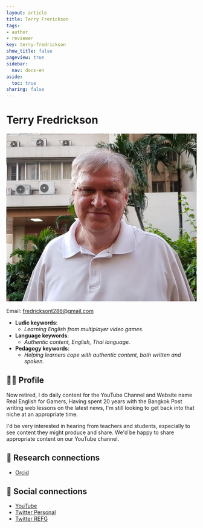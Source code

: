 ```yaml
---
layout: article
title: Terry Frerickson
tags:
- author
- reviewer
key: terry-fredrickson
show_title: false
pageview: true
sidebar:
  nav: docs-en
aside:
  toc: true
sharing: false
---
```


# Terry Fredrickson

<div class="card">
  <div class="card__image">
    <img class="image" src="/assets/images/terry.jpg"/>
  </div>
</div>

Email: [fredricksont286@gmail.com](mailto:fredricksont286@gmail.com)

- **Ludic keywords**: 
  - *Learning English from multiplayer video games.*
- **Language keywords**: 
  - *Authentic content, English, Thai language.*
- **Pedagogy keywords**: 
  - *Helping learners cope with authentic content, both written and spoken.*
<!--more-->

## 👨‍🏫 Profile

Now retired, I do daily content for the YouTube Channel and Website name Real English for Gamers, Having spent 20 years with the Bangkok Post writing web lessons on the latest news, I'm still looking to get back into that niche at an appropriate time.

I'd be very interested in hearing from teachers and students, especially to see content they might produce and share. We'd be happy to share appropriate content on our YouTube channel.

## 🧪 Research connections

- [Orcid](https://orcid.org/0000-0002-3153-9223)

## 💬 Social connections

- [YouTube](https://www.youtube.com/channel/UCvRkPfGnOm_lxAr7SyWBJ8g)
- [Twitter Personal](https://twitter.com/terryfrd)
- [Twitter REFG](https://twitter.com/REFGamers)
